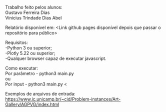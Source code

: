 Trabalho feito pelos alunos: </br>
Gustavo Ferreira Dias </br>
Vinicius Trindade Dias Abel </br>

Relatório disponível em: <Link github pages disponível depois que passar o repositório para público> </br>

Requisitos: </br>
-Python 3 ou superior; </br>
-Plotly 5.22 ou superior; </br>
-Qualquer browser capaz de executar javascript. </br>

Como executar: </br>
Por parâmetro - python3 main.py <caminho do arquivo de entrada> </br>
ou </br>
Por input - python3 main.py < <caminho do arquivo de entrada> </br>

Exemplos de arquivos de entrada: </br>
https://www.ic.unicamp.br/~cid/Problem-instances/Art-Gallery/AGPVG/index.html </br>
